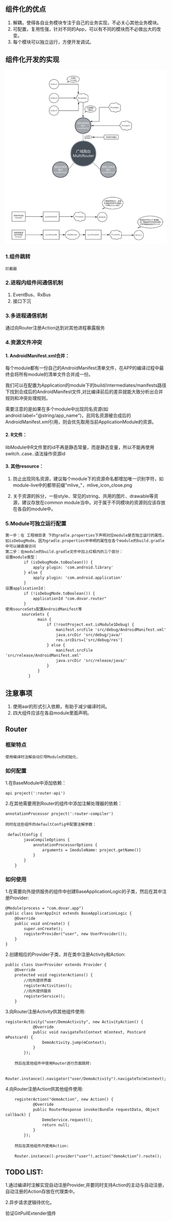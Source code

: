 ## 组件化的优点

1. 解耦，使得各自业务模块专注于自己的业务实现，不必关心其他业务模块。
2. 可配置，复用性强，针对不同的App，可以有不同的模块而不必做出大的改变。
3. 每个模块可以独立运行，方便开发调试。

## 组件化开发的实现

![路由原理图](assets/router.png)

### 1.组件跳转

    拦截器

### 2.进程内组件间通信机制
1. EventBus、RxBus
2. 接口下沉

### 3.多进程通信机制
通过向Router注册Action达到对其他进程暴露服务

### 4.资源文件冲突
#### 1. AndroidManifest.xml合并：
  每个module都有一份自己的AndroidManifest清单文件，在APP的编译过程中最终会将所有module的清单文件合并成一份。

  我们可以在配置为Application的module下的build/intermediates/manifests路径下找到合成后的AndroidManifest文件,对比编译前后的差异就能大致分析出合并规则和冲突处理规则。

  需要注意的是如果在多个module中出现同名资源(如 android:label="@string/app_name")，且同名资源被合成后的AndroidManifest.xml引用，则会优先取用当前ApplicationModule的资源。
#### 2. R文件：
libModule中R文件里的id不再是静态常量，而是静态变量，所以不能再使用switch..case..语法操作资源id

#### 3. 其他resource：
1. 防止出现同名资源，建议每个module下的资源命名都增加唯一识别字符，如module-live中的都带前缀"mlive_"，mlive_icon_close.png

2. 关于资源的拆分，一些style、常见的string、共用的图片、drawable等资源，建议存放在common module当中。对于属于不同模块的资源则应该存放在各自的module中。
### 5.Module可独立运行配置
    第一步：在 工程根目录 下的gradle.properties下声明对应module是否独立运行的属性，如isDebugMode。因为gradle.properties中申明的属性在各个module的build.gradle中可以被直接访问
    第二步：在module的build.gradle文件中加上红框内的三个部分：
    设置module类型：
            if (isDebugMode.toBoolean()) {
                apply plugin: 'com.android.library'
            } else {
                apply plugin: 'com.android.application'
            }
    设置applicationId：
            if (!isDebugMode.toBoolean()) {
                applicationId "com.dovar.router"
            }
    使用sourceSets配置AndroidManifest等
           sourceSets {
                  main {
                      if (!rootProject.ext.isModule1Debug) {
                          manifest.srcFile 'src/debug/AndroidManifest.xml'
                          java.srcDir 'src/debug/java/'
                          res.srcDirs=['src/debug/res']
                      } else {
                          manifest.srcFile 'src/release/AndroidManifest.xml'
                          java.srcDir 'src/release/java/'
                      }
                  }
              }
## 注意事项
1. 使用aar的形式引入依赖，有助于减少编译时间。
2. 四大组件应该在各自module里面声明。
## Router
### 框架特点
    使用编译时注解自动引导Module的初始化.
### 如何配置
1.在BaseModule中添加依赖：

    api project(':router-api')

2.在其他需要用到Router的组件中添加注解处理器的依赖：

    annotationProcessor project(':router-compiler')

    同时在这些组件的defaultConfig中配置注解参数：

     defaultConfig {
            javaCompileOptions {
                annotationProcessorOptions {
                    arguments = [moduleName: project.getName()]
                }
            }
        }

### 如何使用
1.在需要向外提供服务的组件中创建BaseApplicationLogic的子类，然后在其中注册Provider:

    @Module(process = "com.dovar.app")
    public class UserAppInit extends BaseApplicationLogic {
        @Override
        public void onCreate() {
            super.onCreate();
            registerProvider("user", new UserProvider());
        }
    }

2.创建相应的Provider子类，并在类中注册Activity和Action:

    public class UserProvider extends Provider {
        @Override
        protected void registerActions() {
            //向外提供界面
            registerActivities();
            //向外提供服务
            registerService();
        }

3.向Router注册Activity供其他组件使用:

    registerActivity("user/DemoActivity", new ActivityAction() {
                @Override
                public void navigateTo(Context mContext, Postcard mPostcard) {
                    DemoActivity.jump(mContext);
                }
            });

        然后在其他组件中使用Router进行页面跳转:

        Router.instance().navigator("user/DemoActivity").navigateTo(mContext);

4.向Router注册Action供其他组件使用:

        registerAction("demoAction", new Action() {
                @Override
                public RouterResponse invoke(Bundle requestData, Object callback) {
                    DemoService.request();
                    return null;
                }
            });

        然后在其他组件内使用Action:

        Router.instance().provider("user").action("demoAction").route();
## TODO LIST:
1.通过编译时注解实现自动注册Provider,并要同时支持Action的主动与自动注册，自动注册的Action存放在代理类中。

2.异步请求逻辑待优化。

验证GitPullExtender插件
